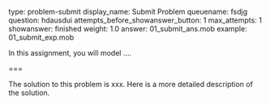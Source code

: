 type: problem-submit
display_name: Submit Problem
queuename: fsdjg
question: hdausdui
attempts_before_showanswer_button: 1 
max_attempts: 1
showanswer: finished
weight: 1.0
answer: 01_submit_ans.mob
example: 01_submit_exp.mob

In this assignment, you will model .... 

===

The solution to this problem is xxx.
Here is a more detailed description of the solution.
